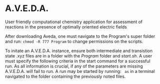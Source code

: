# A.V.E.D.A.
User friendly computational chemistry application for assessment of reactions in the presence of optimally oriented electric fields

After downloading Aveda, one must navigate to the Program's super folder and run:
```chmod -R 777 Program```
to change permissions on the scripts.

To initate an A.V.E.D.A. instance, ensure both intermediate and transistion state .xyz files are in a folder with the *Program* folder and *start.sh*. A user must specify the following criteria in the start command for a successful run. As all information is crucial, if any of the parameters are missing A.V.E.D.A. will fail to run. A run may be started by running: ``` as``` in a terminal navigated to the folder containing the previously noted files.
